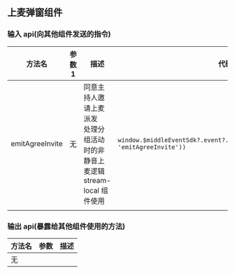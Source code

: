 ## 上麦弹窗组件

### 输入 api(向其他组件发送的指令)

| 方法名          | 参数 1 | 描述                                                                              | 代码块                                                                               |
| --------------- | ------ | --------------------------------------------------------------------------------- | ------------------------------------------------------------------------------------ |
| emitAgreeInvite | 无     | 同意主持人邀请上麦派发<br>处理分组活动时的非静音上麦逻辑<br>stream-local 组件使用 | `window.$middleEventSdk?.event?.send(boxEventOpitons(this.cuid, 'emitAgreeInvite'))` |
|                 |

### 输出 api(暴露给其他组件使用的方法)

| 方法名 | 参数 | 描述 |
| ------ | ---- | ---- |
| 无     |      |      |
